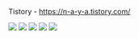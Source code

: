 
Tistory - https://n-a-y-a.tistory.com/


<img src="https://img.shields.io/badge/linux-FCC624?style=for-the-badge&logo=linux&logoColor=black"> <img src="https://img.shields.io/badge/apache maven-C71A36?style=for-the-badge&logo=apache maven&logoColor=black"> <img src="https://img.shields.io/badge/ansible-EE0000?style=for-the-badge&logo=ansible&logoColor=black"> <img src="https://img.shields.io/badge/jenkins-D24939?style=for-the-badge&logo=jenkins&logoColor=black"> 
<img src="https://img.shields.io/badge/apache hadoop-00CAFF?style=for-the-badge&logo=apache hadoop&logoColor=black">


<!--[![Solved.ac Profile](http://mazassumnida.wtf/api/v2/generate_badge?boj=whi0331)](https://solved.ac/whi0331/)-->
